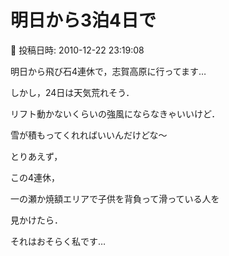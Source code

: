 # 明日から3泊4日で

📅 投稿日時: 2010-12-22 23:19:08

明日から飛び石4連休で，志賀高原に行ってます…


しかし，24日は天気荒れそう．


リフト動かないくらいの強風にならなきゃいいけど．


雪が積もってくれればいいんだけどな～





とりあえず，


この4連休，


一の瀬か焼額エリアで子供を背負って滑っている人を


見かけたら．


それはおそらく私です…
